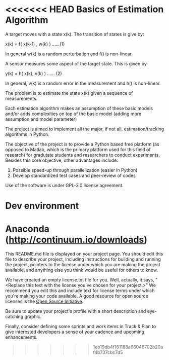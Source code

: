 <<<<<<< HEAD
Basics of Estimation Algorithm
====================

A target moves with a state x(k). The transition of states is give by:

x(k) = f( x(k-1) , w(k) ) ......(1)

In general w(k) is a random perturbation and f() is non-linear.

A sensor measures some aspect of the target state. This is given by

y(k) = h( x(k), v(k) ) ...... (2)

In general, v(k) is a random error in the measurement and h() is non-linear.

The problem is to estimate the state x(k) given a sequence of measurements.

Each estimation algorithm makes an assumption of these basic models and/or
adds complexities on top of the basic model (adding more assumption and model
parameter)

The project is aimed to implement all the major, if not all, estimation/tracking
algorithms in Python.

The objective of the project is to provide a Python based free platform (as opposed 
to Matlab, which is the primary platform used for this field of research) for 
gradutate students and researchers to conduct experiments. Besides this core objective, 
other advantages include:

1) Possible speed-up through parallelization (easier in Python)
2) Develop standardized test cases and peer-review of codes

Use of the software is under GPL-3.0 license agreement.

Dev environment
===============

Anaconda (http://continuum.io/downloads)
=======
This README.md file is displayed on your project page. You should edit this 
file to describe your project, including instructions for building and 
running the project, pointers to the license under which you are making the 
project available, and anything else you think would be useful for others to
know.

We have created an empty license.txt file for you. Well, actually, it says,
"<Replace this text with the license you've chosen for your project.>" We 
recommend you edit this and include text for license terms under which you're
making your code available. A good resource for open source licenses is the 
[Open Source Initiative](http://opensource.org/).

Be sure to update your project's profile with a short description and 
eye-catching graphic.

Finally, consider defining some sprints and work items in Track & Plan to give 
interested developers a sense of your cadence and upcoming enhancements.
>>>>>>> 1eb19db4f161188a66046702b20af4b737cbc7d5
